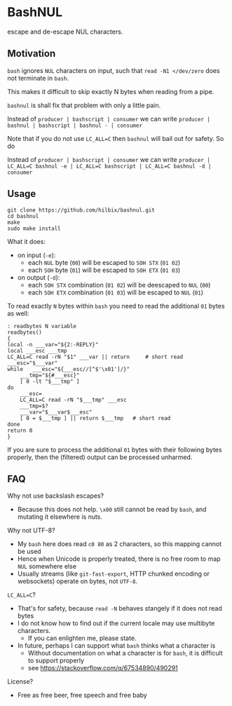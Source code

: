 # BashNUL

escape and de-escape NUL characters.

## Motivation

`bash` ignores `NUL` characters on input, such that `read -N1 </dev/zero` does not terminate in `bash`.

This makes it difficult to skip exactly N bytes when reading from a pipe.

`bashnul` is shall fix that problem with only a little pain.

Instead of `producer | bashscript | consumer` we can write `producer | bashnul | bashscript | bashnul - | consumer`

Note that if you do not use `LC_ALL=C` then `bashnul` will bail out for safety.  So do

Instead of `producer | bashscript | consumer` we can write `producer | LC_ALL=C bashnul -e | LC_ALL=C bashscript | LC_ALL=C bashnul -d | consumer`


## Usage

	git clone https://github.com/hilbix/bashnul.git
	cd bashnul
	make
	sudo make install

What it does:

- on input (`-e`):
  - each `NUL` byte (`00`) will be escaped to `SOH STX` (`01 02`)
  - each `SOH` byte (`01`) will be escaped to `SOH ETX` (`01 03`)
- on output (`-d`):
  - each `SOH STX` combination (`01 02`) will be deescaped to `NUL` (`00`)
  - each `SOH ETX` combination (`01 03`) will be escaped to `NUL` (`01`)

To read exactly `N` bytes within `bash` you need to read the additional `01` bytes as well:

	: readbytes N variable
	readbytes()
	{
	local -n ___var="${2:-REPLY}"
	local ___esc ___tmp
	LC_ALL=C read -rN "$1" ___var || return		# short read
	___esc="$___var"
	while	___esc="${___esc//[^$'\x01']/}"
		___tmp="${#___esc}"
		[ 0 -lt "$___tmp" ]
	do
		___esc=
		LC_ALL=C read -rN "$___tmp" ___esc
		___tmp=$?
		___var="$___var$___esc"
		[ 0 = $___tmp ] || return $___tmp	# short read
	done
	return 0
	}

If you are sure to process the additional `01` bytes with their following bytes properly,
then the (filtered) output can be processed unharmed.


## FAQ

Why not use backslash escapes?

- Because this does not help. `\x00` still cannot be read by `bash`, and mutating it elsewhere is nuts.

Why not UTF-8?

- My `bash` here does read `c0 80` as 2 characters, so this mapping cannot be used
- Hence when Unicode is properly treated, there is no free room to map `NUL` somewhere else
- Usually streams (like `git-fast-export`, HTTP chunked encoding or websockets) operate on bytes, not `UTF-8`.

`LC_ALL=C`?

- That's for safety, because `read -N` behaves stangely if it does not read bytes
- I do not know how to find out if the current locale may use multibyte characters.
  - If you can enlighten me, please state.
- In future, perhaps I can support what `bash` thinks what a character is
  - Without documentation on what a character is for `bash`, it is difficult to support properly
  - see <https://stackoverflow.com/q/67534890/490291>

License?

- Free as free beer, free speech and free baby

